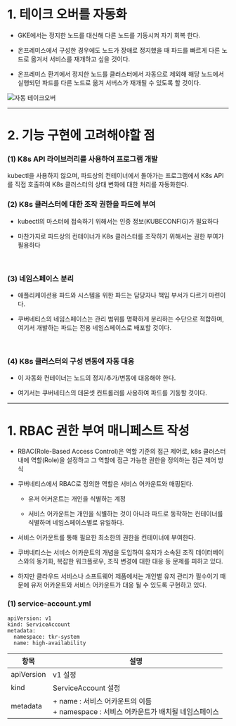 
# 1. 테이크 오버를 자동화

+ GKE에서는 정지한 노드를 대신해 다른 노드를 기동시켜 자기 회복 한다.

+ 온프레미스에서 구성한 경우에도 노드가 장애로 정지했을 때 파드를 빠르게 다른 노드로 옮겨서 서비스를 재개하고 싶을 것이다.

+ 온프레미스 환겨에서 정지한 노드를 클러스터에서 자동으로 제외해 해당 노드에서 실행되던 파드를 다른 노드로 옮겨 서버스가 재개될 수 있도록 할 것이다.

![자동 테이크오버](https://user-images.githubusercontent.com/42735894/143897790-4890c965-e6aa-4c5d-930e-b6e9421347d3.PNG)

----

# 2. 기능 구현에 고려해야할 점

### (1) K8s API 라이브러리를 사용하여 프로그램 개발
kubectl을 사용하지 않으며, 파드상의 컨테이너에서 돌아가는 프로그램에서 K8s API를 직접 호출하여 K8s 클러스터의 상태 변화에 대한 처리를 자동화한다.
<br>

### (2) K8s 클러스터에 대한 조작 권한을 파드에 부여
+ kubectl의 마스터에 접속하기 위해서는 인증 정보(KUBECONFIG)가 필요하다

+ 마찬가지로 파드상의 컨테이너가 K8s 클러스터를 조작하기 위해서는 권한 부여가 필용하다
<br>

### (3) 네임스페이스 분리
+ 애플리케이션용 파드와 시스템을 위한 파드는 담당자나 책임 부서가 다르기 마련이다.

+ 쿠버네티스의 네임스페이스는 관리 범위를 명확하게 분리하는 수단으로 적합하며, 여기서 개발하는 파드는 전용 네임스페이스로 배포할 것이다.
<br>

### (4) K8s 클러스터의 구성 변동에 자동 대응
+ 이 자동화 컨테이너는 노드의 정지/추가/변동에 대응해야 한다.

+ 여기서는 쿠버네티스의 데몬셋 컨트롤러를 사용하여 파드를 기동할 것이다.

---- 

# 1. RBAC 권한 부여 매니페스트 작성

+ RBAC(Role-Based Access Control)은 역할 기준의 접근 제어로, k8s 클러스터 내에 역할(Role)을 설정하고 그 역할에 접근 가능한 권한을 정의하는 접근 제어 방식

+ 쿠버네티스에서 RBAC로 정의한 역할은 서비스 어카운트와 매핑된다.

  - 유저 어커운트는 개인을 식별하는 계정

  - 서비스 어카운트는 개인을 식별하는 것이 아니라 파드로 동작하는 컨테이너를 식별하며 네임스페이스별로 유일하다.

+ 서비스 어카운트를 통해 필요한 최소한의 권한을 컨테이너에 부여한다.

+ 쿠버네티스는 서비스 어카운트의 개념을 도입하여 유저가 소속된 조직 데이터베이스와의 동기화, 복잡한 워크플로우, 조직 변경에 대한 대응 등 문제를 피하고 있다.

+ 하지만 클라우드 서비스나 소프트웨어 제품에서는 개인별 유저 관리가 필수이기 때문에 유저 어카운트와 서비스 어카운트가 대응 될 수 있도록 구현하고 있다.

### (1) service-account.yml
```
apiVersion: v1
kind: ServiceAccount
metadata:
  namespace: tkr-system
  name: high-availability
```

|항목|설명|
|------|---|
|apiVersion|v1 설정|
|kind|ServiceAccount 설정|
|metadata|+ name : 서비스 어카운트의 이름 <br> + namespace : 서비스 어카운트가 배치될 네임스페이스|